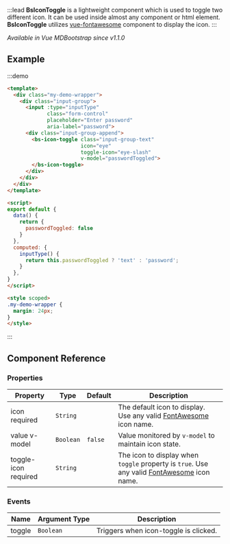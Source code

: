 :::lead
**BsIconToggle** is a lightweight component which is used to toggle two different icon. It can be used
inside almost any component or html element. **BsIconToggle** utilizes
[vue-fontawesome](https://github.com/FortAwesome/vue-fontawesome) component to display the icon.
:::

*Available in Vue MDBootstrap since v1.1.0*


## Example

:::demo
```html
<template>
  <div class="my-demo-wrapper">
    <div class="input-group">
      <input :type="inputType" 
             class="form-control" 
             placeholder="Enter password" 
             aria-label="password">
      <div class="input-group-append">
        <bs-icon-toggle class="input-group-text" 
                        icon="eye" 
                        toggle-icon="eye-slash"
                        v-model="passwordToggled">
        </bs-icon-toggle>
      </div>
    </div>
  </div>
</template>

<script>
export default {
  data() {
    return {
      passwordToggled: false
    }
  },
  computed: {
    inputType() {
      return this.passwordToggled ? 'text' : 'password';
    }
  },
}
</script>

<style scoped>
.my-demo-wrapper {
  margin: 24px;
}
</style>
```
:::


## Component Reference

### Properties

<div class="cmp-property">

| Property | Type      | Default  | Description |
|----------|-----------|----------|-------------|
| icon <bs-badge color="danger text-white">required</bs-badge> | `String` |  | The default icon to display. Use any valid [FontAwesome](https://fontawesome.com/icons?d=gallery&s=solid&m=free) icon name. |
| value <bs-badge color="unique text-white">v-model</bs-badge> | `Boolean` | `false`  | Value monitored by `v-model` to maintain icon state. |
| toggle-icon <bs-badge color="danger text-white">required</bs-badge> | `String` |  | The icon to display when `toggle` property is `true`. Use any valid [FontAwesome](https://fontawesome.com/icons?d=gallery&s=solid&m=free) icon name. |

</div>


### Events

<div class="cmp-property">

| Name   | Argument Type | Description |
|--------|---------------|-------------|
| toggle | `Boolean` | Triggers when icon-toggle is clicked. |

</div>

<script src="./script/icon-toggle.js"></script>

